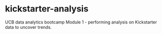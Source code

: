 # kickstarter-analysis
UCB data analytics bootcamp Module 1 - performing analysis on Kickstarter data to uncover trends.
